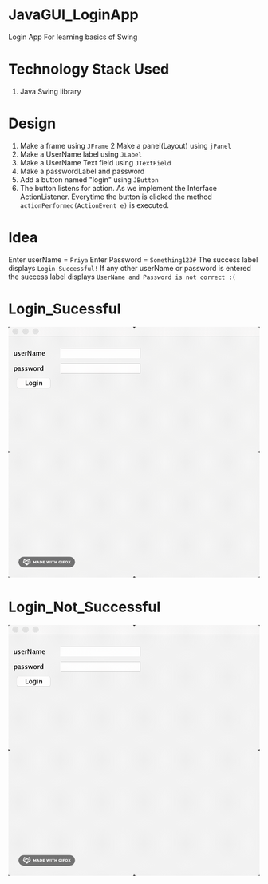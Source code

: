 # JavaGUI_LoginApp
Login App For learning basics of Swing

# Technology Stack Used
1. Java Swing library

# Design 

1. Make a frame using `JFrame`
2  Make a panel(Layout) using `jPanel`
3. Make a UserName label using `JLabel`
4. Make a UserName Text field using `JTextField`
5. Make a passwordLabel and password 
6. Add a button named "login" using `JButton`
7. The button listens for action. As we implement the Interface 
ActionListener. Everytime the button is clicked the method `actionPerformed(ActionEvent e)` is executed.


# Idea
Enter userName = `Priya`
Enter Password = `Something123#`
The success label displays `Login Successful!`
If any other userName or password is entered the success label
displays `UserName and Password is not correct :(` 

# Login_Sucessful

![Login_Sucessful](https://github.com/priya006/JavaGUI_LoginApp/blob/master/Login_Successful.gif)

# Login_Not_Successful

![Login_Not_Successful](https://github.com/priya006/JavaGUI_LoginApp/blob/master/Login_Not_Successful.gif)

